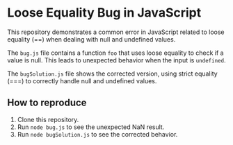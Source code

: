 # Loose Equality Bug in JavaScript

This repository demonstrates a common error in JavaScript related to loose equality (==) when dealing with null and undefined values.

The `bug.js` file contains a function `foo` that uses loose equality to check if a value is null.  This leads to unexpected behavior when the input is `undefined`.

The `bugSolution.js` file shows the corrected version, using strict equality (===) to correctly handle null and undefined values.

## How to reproduce

1. Clone this repository.
2. Run `node bug.js` to see the unexpected NaN result.
3. Run `node bugSolution.js` to see the corrected behavior.